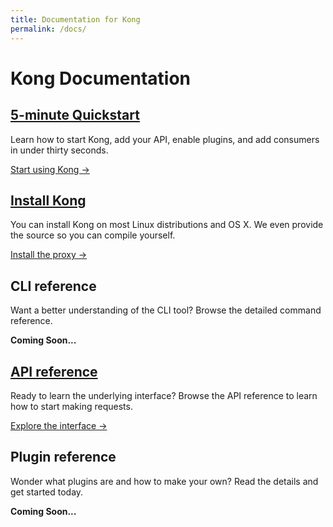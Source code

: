 ```yaml
---
title: Documentation for Kong
permalink: /docs/
---
```


# Kong Documentation

<div class="docs-grid">
  <div class="docs-grid-block">
    <h2><a href="/docs/{{page.kong_version}}/getting-started/quickstart">5-minute Quickstart</a></h2>
    <p>Learn how to start Kong, add your API, enable plugins, and add consumers in under thirty seconds.</p>
    <a href="/docs/{{page.kong_version}}/getting-started/quickstart">Start using Kong &rarr;</a>
  </div>

  <div class="docs-grid-block">
    <h2><a href="/download">Install Kong</a></h2>
    <p>You can install Kong on most Linux distributions and OS X. We even provide the source so you can compile yourself.</p>
    <a href="/download">Install the proxy &rarr;</a>
  </div>

  <div class="docs-grid-block">
    <h2>CLI reference</h2>
    <p>Want a better understanding of the CLI tool? Browse the detailed command reference.</p>
    <strong>Coming Soon...</strong>
  </div>

  <div class="docs-grid-block">
    <h2><a href="/docs/{{page.kong_version}}/internal-api">API reference</a></h2>
    <p>Ready to learn the underlying interface? Browse the API reference to learn how to start making requests.</p>
    <a href="/docs/{{page.kong_version}}/internal-api">Explore the interface &rarr;</a>
  </div>

  <div class="docs-grid-block">
    <h2>Plugin reference</h2>
    <p>Wonder what plugins are and how to make your own? Read the details and get started today.</p>
    <strong>Coming Soon...</strong>
  </div>
</div>

